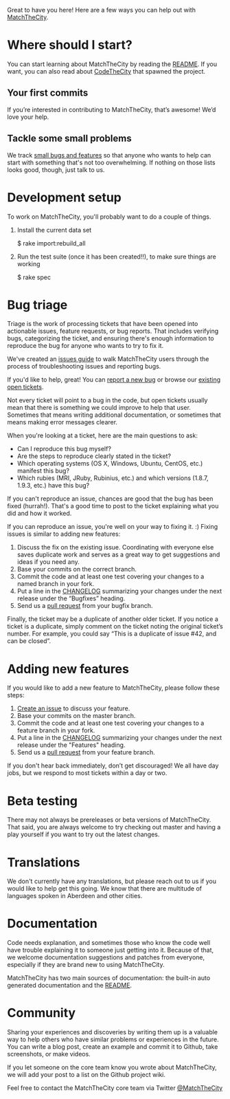 Great to have you here! Here are a few ways you can help out with [MatchTheCity](http://github.com/CodeTheCity/matchthecity).

# Where should I start?

You can start learning about MatchTheCity by reading the [README](https://github.com/CodeTheCity/matchthecity/blob/master/README.md). If you want, you can also read about [CodeTheCity](http://codethecity.org) that spawned the project.

## Your first commits

If you’re interested in contributing to MatchTheCity, that’s awesome! We’d love your help.

## Tackle some small problems

We track [small
bugs and features](https://github.com/CodeTheCity/matchthecity/issues?labels=small&state=open) so that anyone who wants to help can start with something that's not too overwhelming. If nothing on those lists looks good, though, just talk to us.


# Development setup

To work on MatchTheCity, you'll probably want to do a couple of things.

  1. Install the current data set

        $ rake import:rebuild_all

  2. Run the test suite (once it has been created!!), to make sure things are working

        $ rake spec

# Bug triage

Triage is the work of processing tickets that have been opened into actionable issues, feature requests, or bug reports. That includes verifying bugs, categorizing the ticket, and ensuring there's enough information to reproduce the bug for anyone who wants to try to fix it.

We've created an [issues guide](https://github.com/CodeTheCity/matchthecity/blob/master/ISSUES.md) to walk MatchTheCity users through the process of troubleshooting issues and reporting bugs.

If you'd like to help, great! You can [report a new bug](https://github.com/CodeTheCity/matchthecity/issues/new) or browse our [existing open tickets](https://github.com/CodeTheCity/matchthecity/issues).

Not every ticket will point to a bug in the code, but open tickets usually mean that there is something we could improve to help that user. Sometimes that means writing additional documentation, or sometimes that means making error messages clearer.

When you're looking at a ticket, here are the main questions to ask:

  * Can I reproduce this bug myself?
  * Are the steps to reproduce clearly stated in the ticket?
  * Which operating systems (OS X, Windows, Ubuntu, CentOS, etc.) manifest this bug?
  * Which rubies (MRI, JRuby, Rubinius, etc.) and which versions (1.8.7, 1.9.3, etc.) have this bug?

If you can't reproduce an issue, chances are good that the bug has been fixed (hurrah!). That's a good time to post to the ticket explaining what you did and how it worked.

If you can reproduce an issue, you're well on your way to fixing it. :) Fixing issues is similar to adding new features:

  1. Discuss the fix on the existing issue. Coordinating with everyone else saves duplicate work and serves as a great way to get suggestions and ideas if you need any.
  2. Base your commits on the correct branch. 
  3. Commit the code and at least one test covering your changes to a named branch in your fork.
  4. Put a line in the [CHANGELOG](https://github.com/CodeTheCity/matchthecity/blob/master/CHANGELOG.md) summarizing your changes under the next release under the “Bugfixes” heading.
  5. Send us a [pull request](https://help.github.com/articles/using-pull-requests) from your bugfix branch.

Finally, the ticket may be a duplicate of another older ticket. If you notice a ticket is a duplicate, simply comment on the ticket noting the original ticket’s number. For example, you could say “This is a duplicate of issue #42, and can be closed”.


# Adding new features

If you would like to add a new feature to MatchTheCity, please follow these steps:

  1. [Create an issue](https://github.com/CodeTheCity/matchthecity/issues/new) to discuss your feature.
  2. Base your commits on the master branch.
  3. Commit the code and at least one test covering your changes to a feature branch in your fork.
  4. Put a line in the [CHANGELOG](https://github.com/CodeTheCity/matchthecity/blob/master/CHANGELOG.md) summarizing your changes under the next release under the "Features" heading.
  5. Send us a [pull request](https://help.github.com/articles/using-pull-requests) from your feature branch.

If you don't hear back immediately, don’t get discouraged! We all have day jobs, but we respond to most tickets within a day or two.


# Beta testing

There may not always be prereleases or beta versions of MatchTheCity. That said, you are always welcome to try checking out master and having a play yourself if you want to try out the latest changes.


# Translations

We don't currently have any translations, but please reach out to us if you would like to help get this going. We know that there are multitude of languages spoken in Aberdeen and other cities.


# Documentation

Code needs explanation, and sometimes those who know the code well have trouble explaining it to someone just getting into it. Because of that, we welcome documentation suggestions and patches from everyone, especially if they are brand new to using MatchTheCity.

MatchTheCity has two main sources of documentation: the built-in auto generated documentation and the [README](https://github.com/CodeTheCity/matchthecity/blob/master/README.md).


# Community

Sharing your experiences and discoveries by writing them up is a valuable way to help others who have similar problems or experiences in the future. You can write a blog post, create an example and commit it to Github, take screenshots, or make videos.

If you let someone on the core team know you wrote about MatchTheCity, we will add your post to a list on the Github project wiki.

Feel free to contact the MatchTheCity core team via Twitter [@MatchTheCity](https://twitter.com/matchthecity)
